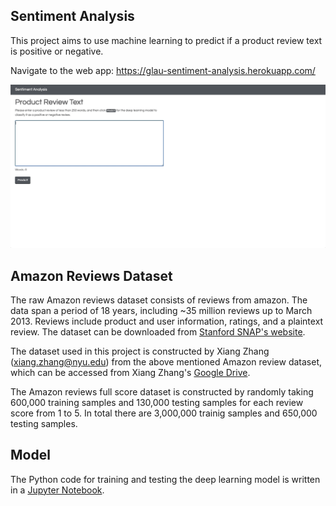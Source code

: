 ## Sentiment Analysis 

This project aims to use machine learning to predict if a product review text is positive or negative. 

Navigate to the web app: 
https://glau-sentiment-analysis.herokuapp.com/ 

<img src="https://github.com/gabrielle-lau/sentiment-analysis-deep-learning/blob/master/Demo_Screen_Capture.gif" alt="demo" width="600">

## Amazon Reviews Dataset

The raw Amazon reviews dataset consists of reviews from amazon. The data span a period of 18 years, including ~35 million reviews up to March 2013. Reviews include product and user information, ratings, and a plaintext review. The dataset can be downloaded from [Stanford SNAP's website](https://snap.stanford.edu/data/web-Amazon.html#:~:text=This%20dataset%20consists%20of%20reviews,ratings%2C%20and%20a%20plaintext%20review.&text=gz).

The dataset used in this project is constructed by Xiang Zhang (xiang.zhang@nyu.edu) from the above mentioned Amazon review dataset, which can be accessed from Xiang Zhang's [Google Drive](https://drive.google.com/drive/folders/0Bz8a_Dbh9Qhbfll6bVpmNUtUcFdjYmF2SEpmZUZUcVNiMUw1TWN6RDV3a0JHT3kxLVhVR2M).

The Amazon reviews full score dataset is constructed by randomly taking 600,000 training samples and 130,000 testing samples for each review score from 1 to 5. In total there are 3,000,000 trainig samples and 650,000 testing samples.

## Model
The Python code for training and testing the deep learning model is written in a [Jupyter Notebook](https://github.com/gabrielle-lau/sentiment-analysis-deep-learning/blob/master/amazon-review-rating-v2.ipynb).  

